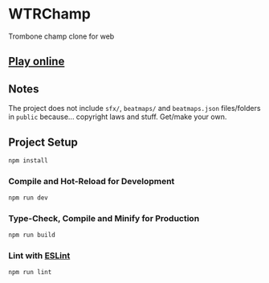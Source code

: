 # WTRChamp
Trombone champ clone for web

## [Play online](https://wtr.babnik.io/)

## Notes
The project does not include `sfx/`, `beatmaps/` and `beatmaps.json` files/folders in `public` because... copyright laws and stuff.
Get/make your own.

## Project Setup

```sh
npm install
```

### Compile and Hot-Reload for Development

```sh
npm run dev
```

### Type-Check, Compile and Minify for Production

```sh
npm run build
```

### Lint with [ESLint](https://eslint.org/)

```sh
npm run lint
```
